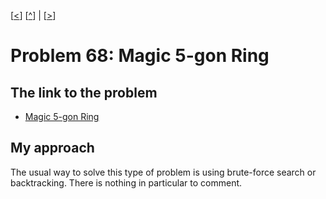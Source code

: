 \[[<](./p0067.md)] \[[^](../README.md)] | \[[>](./p0069.md)]

# Problem 68: Magic 5-gon Ring

## The link to the problem

- [Magic 5-gon Ring](https://projecteuler.net/problem=68)

## My approach

The usual way to solve this type of problem is using brute-force search or backtracking.
There is nothing in particular to comment.
